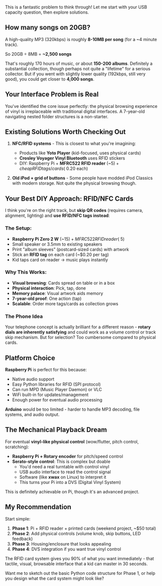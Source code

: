 This is a fantastic problem to think through! Let me start with your USB capacity question, then explore solutions.

## How many songs on 20GB?

A high-quality MP3 (320kbps) is roughly **8-10MB per song** (for a ~4 minute track).

So 20GB ÷ 8MB = **~2,500 songs**

That's roughly 170 hours of music, or about **150-200 albums**. Definitely a substantial collection, though perhaps not quite a "lifetime" for a serious collector. But if you went with slightly lower quality (192kbps, still very good), you could get closer to **4,000 songs**.

## Your Interface Problem is Real

You've identified the core issue perfectly: the physical browsing experience of vinyl is irreplaceable with traditional digital interfaces. A 7-year-old navigating nested folder structures is a non-starter.

## Existing Solutions Worth Checking Out

1. **NFC/RFID systems** - This is closest to what you're imagining:
   - Products like **Yoto Player** (kid-focused, uses physical cards)
   - **Crosley Voyager Vinyl Bluetooth** uses RFID stickers
   - DIY: Raspberry Pi + **MFRC522 RFID reader** (~$5) + cheap RFID tags/cards (~$0.20 each)

2. **Old iPod + grid of buttons** - Some people have modded iPod Classics with modern storage. Not quite the physical browsing though.

## Your Best DIY Approach: RFID/NFC Cards

I think you're on the right track, but **skip QR codes** (requires camera, alignment, lighting) and **use RFID/NFC tags instead**:

### The Setup:
- **Raspberry Pi Zero 2 W** (~$15) + MFRC522 RFID reader (~$5)
- Small speaker or 3.5mm to existing speakers
- Print "album sleeves" (postcard-sized cards) with artwork
- Stick an **RFID tag** on each card (~$0.20 per tag)
- Kid taps card on reader → music plays instantly

### Why This Works:
- **Visual browsing**: Cards spread on table or in a box
- **Physical interaction**: Pick, tap, done
- **Memory palace**: Visual artwork aids memory
- **7-year-old proof**: One action (tap)
- **Scalable**: Order more tags/cards as collection grows

### The Phone Idea
Your telephone concept is actually brilliant for a different reason - **rotary dials are inherently satisfying** and could work as a volume control or track skip mechanism. But for selection? Too cumbersome compared to physical cards.

## Platform Choice

**Raspberry Pi** is perfect for this because:
- Native audio support
- Easy Python libraries for RFID (SPI protocol)
- Can run MPD (Music Player Daemon) or VLC
- WiFi built-in for updates/management
- Enough power for eventual audio processing

**Arduino** would be too limited - harder to handle MP3 decoding, file systems, and audio output.

## The Mechanical Playback Dream

For eventual **vinyl-like physical control** (wow/flutter, pitch control, scratching):
- **Raspberry Pi + Rotary encoder** for pitch/speed control
- **Serato-style control**: This is complex but doable
  - You'd need a real turntable with control vinyl
  - USB audio interface to read the control signal
  - Software (like **xwax** on Linux) to interpret it
  - This turns your Pi into a DVS (Digital Vinyl System)

This is definitely achievable on Pi, though it's an advanced project.

## My Recommendation

Start simple:
1. **Phase 1**: Pi + RFID reader + printed cards (weekend project, ~$50 total)
2. **Phase 2**: Add physical controls (volume knob, skip buttons, LED feedback)
3. **Phase 3**: Housing/enclosure that looks appealing
4. **Phase 4**: DVS integration if you want true vinyl control

The RFID card system gives you 90% of what you want immediately - that tactile, visual, browsable interface that a kid can master in 30 seconds.

Want me to sketch out the basic Python code structure for Phase 1, or help you design what the card system might look like?